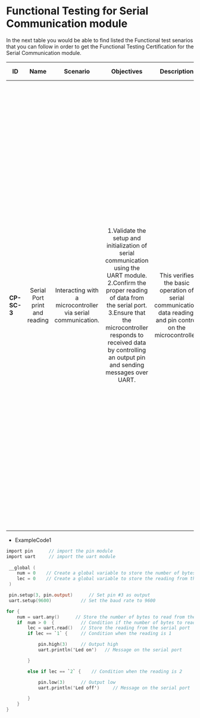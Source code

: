 # Functional Testing for Serial Communication module

In the next table you would be able to find listed the Functional test senarios that you can follow in order to get the Functional Testing Certification for the Serial Communication module.
  
| ID            | Name                          | Scenario                                                     | Objectives                                                                                                                                                                                                                                                                         | Description                                                                                                      | Gherkin Steps                                                                                                                                                                                                                                                        | Steps                                                                                                                                                                                                                                                                                                                                                                                                                                                                                                                                                                                                                                                                                                                                                                                                                                                                                                                          | Expected results                                                                                                                                                                                                                                                                                                                                                                                              | Code Example |
| ------------- | :------:                      | :------:                                                     | :------:                                                                                                                                                                                                                                                                           | :------:                                                                                                         | :------:                                                                                                                                                                                                                                                             | :------:                                                                                                                                                                                                                                                                                                                                                                                                                                                                                                                                                                                                                                                                                                                                                                                                                                                                                                                       | :------:                                                                                                                                                                                                                                                                                                                                                                                                      | :------:     |
| **CP-SC-3**   | Serial Port print and reading | Interacting with a microcontroller via serial communication. | 1.Validate the setup and initialization of serial communication using the UART module. <br>2.Confirm the proper reading of data from the serial port. <br>3.Ensure that the microcontroller responds to received data by controlling an output pin and sending messages over UART. | This verifies the basic operation of serial communication, data reading, and pin control on the microcontroller. | **Given** I configure the UART module for serial communication with a specified baud rate <br>**When** I continuously check for incoming data on the serial port <br>**Then** I respond to received data by controlling an output pin and sending messages over UART | -1.**Setup Hardware**: Ensure that the microcontroller is connected to a device capable of serial communication, such as a computer or another microcontroller, via UART. <br>2.**Initialize UART**: Set up the microcontroller environment to initialize UART communication with the specified baud rate (9600 in this case). <br>3.**Configure Pin**: Set up the microcontroller environment to configure the specified pin as an output. <br>4.**Load the Code**: Copy the provided code snippet into the microcontroller's development environment or IDE. <br>5.**Compile/Upload**: Compile the code if necessary and upload it to the microcontroller. Ensure that the upload process completes without errors. <br>6.**Run the Code**: Execute the uploaded code on the microcontroller. This may involve pressing a button or issuing a command, depending on the specific development environment and hardware setup. | 1.**Observe Serial Communication**: Monitor the serial communication interface to ensure that messages are transmitted and received correctly. <br>2.**Verify Pin Control**: Check the output pin selected to confirm that it turns on/off in response to received data ('1'/'2'). <br>The microcontroller should sends the appropriate messages ('Led on'/'Led off') over UART in response to received data. | ExampleCode1 |
	  
-   ExampleCode1

```v
import pin      // import the pin module
import uart     // import the uart module
 
 __global (
    num = 0    // Create a global variable to store the number of bytes to read from the serial port
    lec = 0    // Create a global variable to store the reading from the serial port
 )

 pin.setup(3, pin.output)      // Set pin #3 as output
 uart.setup(9600)           // Set the baud rate to 9600

for {
    num = uart.any()      // Store the number of bytes to read from the serial port
    if  num > 0  {          // Condition if the number of bytes to read is greater than 0
        lec = uart.read()   // Store the reading from the serial port
        if lec == `1` {     // Condition when the reading is 1

            pin.high(3)     // Output high
            uart.println('Led on')   // Message on the serial port

        }

        else if lec == `2` {    // Condition when the reading is 2

            pin.low(3)      // Output low
            uart.println('Led off')     // Message on the serial port

        }
    }
}
```